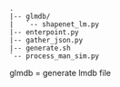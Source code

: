 ```
.
|-- glmdb/
|   `-- shapenet_lm.py
|-- enterpoint.py
|-- gather_json.py
|-- generate.sh
`-- process_man_sim.py
```

glmdb = generate lmdb file
